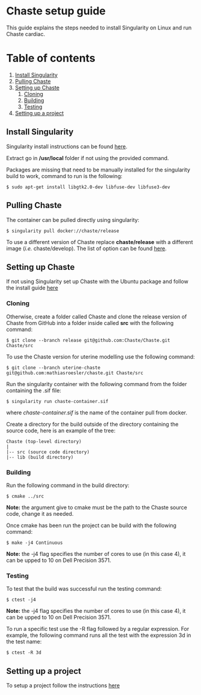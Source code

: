 # Chaste setup guide
This guide explains the steps needed to install Singularity on Linux and run Chaste cardiac.
# Table of contents
1. [Install Singularity](#install)
2. [Pulling Chaste](#chaste)
3. [Setting up Chaste](#setup)
	1. [Cloning](#cloning)
	2. [Building](#building)
	3. [Testing](#testing)
4. [Setting up a project](#project)

<a id="install"></a>
## Install Singularity

Singularity install instructions can be found [here](https://docs.sylabs.io/guides/3.5/user-guide/quick_start.html).

Extract go in **/usr/local** folder if not using the provided command. 

Packages are missing that need to be manually installed for the singularity build to work, command to run is the following:
```
$ sudo apt-get install libgtk2.0-dev libfuse-dev libfuse3-dev
```

<a id="chaste"></a>
## Pulling Chaste

The container can be pulled directly using singularity:
```
$ singularity pull docker://chaste/release
```
To use a different version of Chaste replace **chaste/release** with a different image (*i.e.* chaste/develop). The list of option can be found [here](https://hub.docker.com/search?q=chaste).

<a id="setup"></a>
## Setting up Chaste

If not using Singularity set up Chaste with the Ubuntu package and follow the install guide [here](https://chaste.cs.ox.ac.uk/trac/wiki/InstallGuides/UbuntuPackage)

<a id="cloning"></a>
### Cloning
Otherwise, create a folder called Chaste and clone the release version of Chaste from GitHub into a folder inside called **src** with the following command:

```
$ git clone --branch release git@github.com:Chaste/Chaste.git Chaste/src
```

To use the Chaste version for uterine modelling use the following command: 

```
$ git clone --branch uterine-chaste git@github.com:mathiasroesler/chaste.git Chaste/src
```

Run the singularity container with the following command from the folder containing the .sif file:
```
$ singularity run chaste-container.sif
```
where *chaste-container.sif* is the name of the container pull from docker. 

Create a directory for the build outside of the directory containing the source code, here is an example of the tree:

```
Chaste (top-level directory)
|
|-- src (source code directory)
|-- lib (build directory)
```

<a id="building"></a>
### Building
Run the following command in the build directory:
```
$ cmake ../src
```

**Note:** the argument give to cmake must be the path to the Chaste source code, change it as needed.

Once cmake has been run the project can be build with the following command:
```
$ make -j4 Continuous
```

**Note:** the -j4 flag specifies the number of cores to use (in this case 4), it can be upped to 10 on Dell Precision 3571.

<a id="testing"></a>
### Testing
To test that the build was successful run the testing command:
```
$ ctest -j4
```

**Note:** the -j4 flag specifies the number of cores to use (in this case 4), it can be upped to 10 on Dell Precision 3571.

To run a specific test use the -R flag followed by a regular expression. For example, the following command runs all the test with the expression 3d in the test name:
 ```
 $ ctest -R 3d
 ``` 

<a id="project"></a>
## Setting up a project

To setup a project follow the instructions [here](https://chaste.cs.ox.ac.uk/trac/wiki/ChasteGuides/UserProjects)

